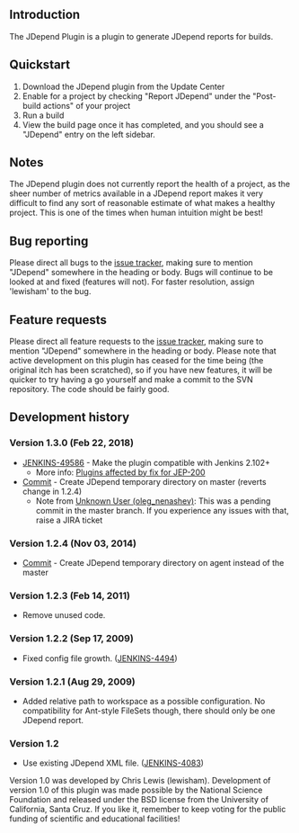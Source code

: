 ## Introduction

The JDepend Plugin is a plugin to generate JDepend reports for builds.

## Quickstart

1.  Download the JDepend plugin from the Update Center
2.  Enable for a project by checking "Report JDepend" under the
    "Post-build actions" of your project
3.  Run a build
4.  View the build page once it has completed, and you should see a
    "JDepend" entry on the left sidebar.

## Notes

The JDepend plugin does not currently report the health of a project, as
the sheer number of metrics available in a JDepend report makes it very
difficult to find any sort of reasonable estimate of what makes a
healthy project. This is one of the times when human intuition might be
best!

## Bug reporting

Please direct all bugs to the [issue
tracker](http://issues.jenkins-ci.org/), making sure to mention
"JDepend" somewhere in the heading or body. Bugs will continue to be
looked at and fixed (features will not). For faster resolution, assign
'lewisham' to the bug.

## Feature requests

Please direct all feature requests to the [issue
tracker](http://issues.jenkins-ci.org/), making sure to mention
"JDepend" somewhere in the heading or body. Please note that active
development on this plugin has ceased for the time being (the original
itch has been scratched), so if you have new features, it will be
quicker to try having a go yourself and make a commit to the SVN
repository. The code should be fairly good.

## Development history

### Version 1.3.0 (Feb 22, 2018)

-   [JENKINS-49586](https://issues.jenkins-ci.org/browse/JENKINS-49586) -
    Make the plugin compatible with Jenkins 2.102+  
    -   More info: [Plugins affected by fix for
        JEP-200](http://localhost:8085/display/JENKINS/Plugins+affected+by+fix+for+JEP-200)
-   [Commit](https://github.com/jenkinsci/jdepend-plugin/commit/0c8fbfa25f1dac94b1df242578b12da2cd4ac7ec)
    - Create JDepend temporary directory on master (reverts change in
    1.2.4)
    -   Note from [Unknown User
        (oleg\_nenashev)](http://localhost:8085/display/~oleg_nenashev):
        This was a pending commit in the master branch. If you
        experience any issues with that, raise a JIRA ticket

### Version 1.2.4 (Nov 03, 2014)

-   [Commit](https://github.com/jenkinsci/jdepend-plugin/commit/967b803b52c50d900408de10ad8535f4716af821) -
    Create JDepend temporary directory on agent instead of the master

### Version 1.2.3 (Feb 14, 2011)

-   Remove unused code.

### Version 1.2.2 (Sep 17, 2009)

-   Fixed config file growth.
    ([JENKINS-4494](https://issues.jenkins-ci.org/browse/JENKINS-4494))

### Version 1.2.1 (Aug 29, 2009)

-   Added relative path to workspace as a possible configuration. No
    compatibility for Ant-style FileSets though, there should only be
    one JDepend report.

### Version 1.2

-   Use existing JDepend XML file.
    ([JENKINS-4083](https://issues.jenkins-ci.org/browse/JENKINS-4083))

Version 1.0 was developed by Chris Lewis (lewisham). Development of
version 1.0 of this plugin was made possible by the National Science
Foundation and released under the BSD license from the University of
California, Santa Cruz. If you like it, remember to keep voting for the
public funding of scientific and educational facilities!
